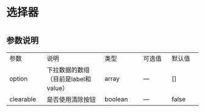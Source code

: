 # 选择器 

<ClientOnly>
  <select-demo></select-demo>
</ClientOnly>

#
<h2>参数说明</h2> 
<table width="100%">
    <tr>
        <td width="100">
                参数
        </td>
        <td width="249">
                说明
        </td>
        <td width="120">
                类型
        </td>
        <td width="120">
                可选值
        </td>
        <td width="100">
                默认值
        </td>
    </tr>
    <tr>
        <td width="100">
                option
        </td>
        <td width="249">
                下拉数据的数组（目前是label和value）
        </td>
        <td width="120">
                array
        </td>
        <td width="120">
                —
        </td>
        <td width="100">
                []
        </td>
    </tr>
        <tr>
        <td width="100">
                clearable
        </td>
        <td width="249">
                是否使用清除按钮
        </td>
        <td width="120">
                boolean
        </td>
        <td width="120">
                —
        </td>
        <td width="100">
                false
        </td>
    </tr>
</table>

